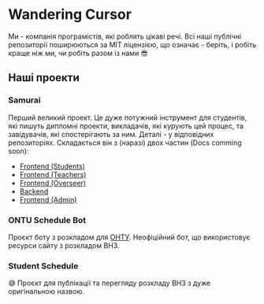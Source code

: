 # Wandering Cursor

Ми - компанія програмістів, які роблять цікаві речі.
Всі наші публічні репозиторії поширюються за MIT ліцензією, що означає - беріть, і робіть краще ніж ми, чи робіть разом із нами 😎

## Наші проекти
### Samurai

Перший великий проект. Це дуже потужний інструмент для студентів, які пишуть дипломні проекти, викладачів, які курують цей процес, та завідувачів, які спостерігають за ним. Деталі - у відповідних репозиторіях.
Складається він з (наразі) двох частин (Docs comming soon):
 - [Frontend (Students)](https://github.com/Wandering-Cursor/Samurai-Frontend)
 - [Frontend (Teachers)](https://github.com/Wandering-Cursor/Samurai-Frontend-Teacher)
 - [Frontend (Overseer)](https://github.com/Wandering-Cursor/Samurai-Frontend-Overseer)
 - [Backend](https://github.com/Wandering-Cursor/Samurai-Backend)
 - [Frontend (Admin)](https://github.com/Wandering-Cursor/Samurai-Frontend-Admin)


### ONTU Schedule Bot

Проєкт боту з розкладом для [ОНТУ](https://ontu.edu.ua/). Неофіційний бот, що використовує ресурси сайту з розкладом ВНЗ.

### Student Schedule

😅 Проєкт для публікації та перегляду розкладу ВНЗ з дуже оригінальною назвою.
